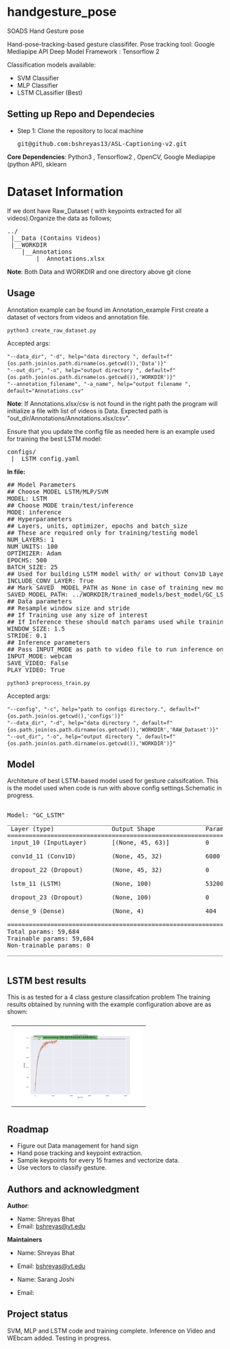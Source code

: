 # handgesture_pose

SOADS Hand Gesture pose

Hand-pose-tracking-based gesture classififer.
Pose tracking tool: Google Mediapipe API
Deep Model Framework : Tensorflow 2

Classification models available:
* SVM Classifier 
* MLP Classifier 
* LSTM CLassifier (Best) 

## Setting up Repo and Dependecies

<ul>
    <li>Step 1: Clone the repository to local machine 
        <pre>git@github.com:bshreyas13/ASL-Captioning-v2.git</pre>
    </li>
</ul>

**Core Dependencies**: Python3 , Tensorflow2 , OpenCV, Google Mediapipe (python API), sklearn


# Dataset Information

If we dont have Raw_Dataset ( with keypoints extracted for all videos).Organize the data as follows; 
<pre>
../
 |__Data (Contains Videos)
 |__WORKDIR
 	|__Annotations
 		|__Annotations.xlsx     
</pre>

**Note**: Both Data and WORKDIR and one directory above git clone 

## Usage

Annotation example can be found im Annotation_example
First create a dataset of vectors from videos and annotation file.
```
python3 create_raw_dataset.py 
```
Accepted args:
```
"--data_dir", "-d", help="data directory ", default=f"{os.path.join(os.path.dirname(os.getcwd()),'Data')}" 
"--out_dir", "-o", help="output directory ", default=f"{os.path.join(os.path.dirname(os.getcwd()),'WORKDIR')}" 
"--annotation_filename", "-a_name", help="output filename ", default="Annotations.csv"
```
**Note**: If Annotations.xlsx/csv is not found in the right path the program will initialize a file with list of videos is Data. Expected path is "out_dir/Annotations/Annotations.xlsx/csv".

Ensure that you update the config file as needed here is an example used for training the best LSTM model:

<pre>
configs/
 |__LSTM_config.yaml
</pre>

**In file:**
<pre>
## Model Parameters
## Choose MODEL LSTM/MLP/SVM
MODEL: LSTM
## Choose MODE train/test/inference
MODE: inference
## Hyperparameters
## Layers, units, optimizer, epochs and batch_size
## These are required only for training/testing model
NUM_LAYERS: 1
NUM_UNITS: 100
OPTIMIZER: Adam
EPOCHS: 500
BATCH_SIZE: 25
## Used for building LSTM model with/ or without Conv1D Layer
INCLUDE_CONV_LAYER: True
## Mark SAVED _MODEL_PATH as None in case of training new model from scratch
SAVED_MODEL_PATH: ../WORKDIR/trained_models/best_model/GC_LSTM_500.h5
## Data parameters
## Resample window size and stride 
## If Training use any size of interest
## If Inference these should match params used while training saved model
WINDOW_SIZE: 1.5
STRIDE: 0.1
## Inference parameters
## Pass INPUT_MODE as path to video file to run inference on video file
INPUT_MODE: webcam
SAVE_VIDEO: False
PLAY_VIDEO: True
</pre>

```
python3 preprocess_train.py 
```

Accepted args:
```
"--config", "-c", help="path to configs directory.", default=f"{os.path.join(os.getcwd(),'configs')}"
"--data_dir", "-d", help="data directory ", default=f"{os.path.join(os.path.dirname(os.getcwd()),'WORKDIR','RAW_Dataset')}"
"--out_dir", "-o", help="output directory ", default=f"{os.path.join(os.path.dirname(os.getcwd()),'WORKDIR')}"  
```

## Model

Architeture of best LSTM-based model used for gesture calssifcation. This is the model used when code is run with above config settings.Schematic in progress.

<pre>

Model: "GC_LSTM"
_________________________________________________________________
 Layer (type)                Output Shape              Param #   
=================================================================
 input_10 (InputLayer)       [(None, 45, 63)]          0         
                                                                 
 conv1d_11 (Conv1D)          (None, 45, 32)            6080      
                                                                 
 dropout_22 (Dropout)        (None, 45, 32)            0         
                                                                 
 lstm_11 (LSTM)              (None, 100)               53200     
                                                                 
 dropout_23 (Dropout)        (None, 100)               0         
                                                                 
 dense_9 (Dense)             (None, 4)                 404       
                                                                 
=================================================================
Total params: 59,684
Trainable params: 59,684
Non-trainable params: 0
_________________________________________________________________

</pre>

## LSTM best results
This is as tested for a 4 class gesture classifcation problem
The training results obtained by running with the example configuration above are as shown:
<table style="padding: 10px">
    <tr>
        <td> <img src="./Results_Best_Model/LSTMlayers1_units100_Adam_bs25_convTrue_wsize1.5_stride0.1.png"  alt="1" width="300" height="180"></td>
    </tr>
<table>


## Roadmap
* Figure out Data management for hand sign 
* Hand pose tracking and keypoint extraction.
* Sample keypoints for every 15 frames and vectorize data.
* Use vectors to classify gesture.


## Authors and acknowledgment
**Author**:
* Name: Shreyas Bhat
* Email: bshreyas@vt.edu

**Maintainers**

* Name: Shreyas Bhat
* Email: bshreyas@vt.edu

* Name: Sarang Joshi
* Email: 

## Project status
SVM, MLP and LSTM code and training complete. Inference on Video and WEbcam added. Testing in progress.
